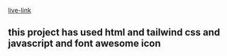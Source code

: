 [live-link](https://6676f0aea58cfacc9d013794--spontaneous-gnome-8e6404.netlify.app/)

## this project has used html and tailwind css and javascript and font awesome icon
